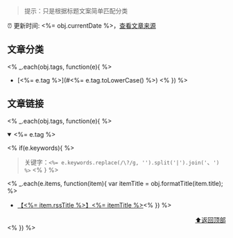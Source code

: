 > 提示：只是根据标题文案简单匹配分类

:alarm_clock: 更新时间: <%= obj.currentDate %>，[查看文章来源](./README.md)

## 文章分类
<% _.each(obj.tags, function(e){ %>
- [<%= e.tag %>](#<%= e.tag.toLowerCase() %>) <% }) %>

## 文章链接
<% _.each(obj.tags, function(e){ %>
<details open>
<summary id="<%= e.tag.toLowerCase() %>">
 <%= e.tag %>
</summary>
<p></p>

<% if(e.keywords){ %>
> 关键字：`<%= e.keywords.replace(/\?/g, '').split('|').join('`、`') %>`
<% } %>

<% _.each(e.items, function(item){ var itemTitle = obj.formatTitle(item.title); %>
- [【<%= item.rssTitle %>】<%= itemTitle %>](<%= item.link %>)<% }) %>

<div align="right"><a href="#文章分类">⬆返回顶部</a></div>
</details>
<% }) %>
